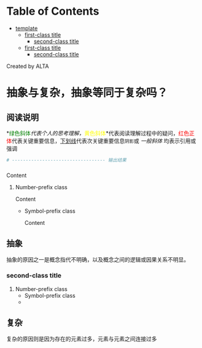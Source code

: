 
Table of Contents
=================

   * [template](#template)
      * [first-class title](#first-class-title)
         * [second-class title](#second-class-title)
      * [first-class title](#first-class-title-1)
         * [second-class title](#second-class-title-1)

Created by ALTA
# 抽象与复杂，抽象等同于复杂吗？  
## 阅读说明  

*<font color=#008000>绿色斜体</font>*代表个人的思考理解，*<font color=Yellow>黄色斜体</font>*代表阅读理解过程中的疑问，<font color=Red>红色正体</font>代表关键重要信息，<u>下划线</u>代表次关键重要信息`阴影`或 *一般斜体* 均表示引用或强调 

```python
# ---------------------------------- 输出结果
```



### 

Content 

1. Number-prefix class  

   Content 

   - Symbol-prefix class 

     Content 

## 抽象  

抽象的原因之一是概念指代不明确，以及概念之间的逻辑或因果关系不明显。

### second-class title  

1. Number-prefix class  
   - Symbol-prefix class
   - 

## 复杂   

复杂的原因则是因为存在的元素过多，元素与元素之间连接过多